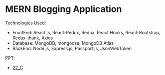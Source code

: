 # MERN Blogging Application


Technologies Used:
- FrontEnd: React.js, React-Redux, Redux, React Hooks, React-Bootstrap, Redux-thunk, Axios
- Database: MongoDB, mongoose, MongoDB Atlas
- BackEnd: Node.js, Express.js, Passport.js, JsonWebToken

PPT:
- [22_C](https://docs.google.com/presentation/d/1uqpKTFWNvUhfcDMMqumWm1CKyMj0hxvPDXAuthClUD8/edit#slide=id.p)
